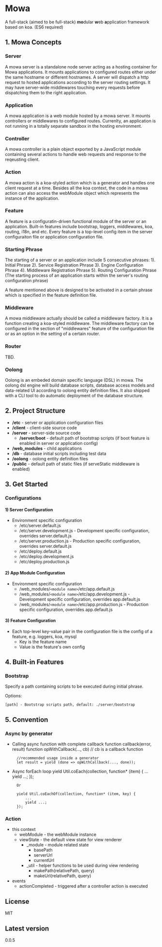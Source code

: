 # Mowa

  A full-stack (aimed to be full-stack) **mo**dular **w**eb **a**pplication framework based on koa. (ES6 required)

## 1. Mowa Concepts

### Server
A mowa server is a standalone node server acting as a hosting container for Mowa applications. It mounts applications to configured routes either under the same hostname or different hostnames. A server will dispatch a http request to hosted applications according to the server routing settings. It may have server-wide middlewares touching every requests before dispatching them to the right application.

### Application
A mowa application is a web module hosted by a mowa server. It mounts controllers or middlewares to configured routes. Currenlty, an application is not running in a totally separate sandbox in the hosting environment.

### Controller
A mowa controller is a plain object exported by a JavaScript module containing several actions to handle web requests and response to the reqeusting client.

### Action
A mowa action is a koa-styled action which is a generator and handles one client request at a time. Besides all the koa context, the code in a mowa action can also access the webModule object which represents the instance of the application.

### Feature
A feature is a configuratin-driven functional module of the server or an application. Built-in features include bootstrap, loggers, middlewares, koa, routing, i18n, and etc. Every feature is a top-level config item in the server configuraiton file or application configuration file.

### Starting Phrase

The starting of a server or an application include 5 consecutive phrases:
1). Initial Phrase
2). Service Registration Phrase
3). Engine Configuration Phrase
4). Middleware Registration Phrase
5). Routing Configuration Phrase (The starting process of an application starts within the server's routing configuration phrase)

A feature mentioned above is designed to be activated in a certain phrase which is specified in the feature definition file.

### Middleware
A mowa middleware actually should be called a middleware factory. It is a function creating a koa-styled middleware. The middleware factory can be configured in the section of "middlewares" feature of the configuration file or as an option in the setting of a certain router.

### Router
TBD.

### Oolong
Oolong is an embeded domain specific language (DSL) in mowa. The oolong dsl engine will build database scripts, database access models and data-related UI according to oolong entity definition files. It also shipped with a CLI tool to do automatic deployment of the database structure.

## 2. Project Structure

* **/etc** - server or application configuration files
* **/client** - client-side source code
* **/server** - server-side source code
	* **/server/boot** - default path of bootstrap scripts (if boot feature is enabled in server or application config)
* **/web_modules** - child applications
* **/db** - database initial scripts including test data
* **/oolong** - oolong entity definition files
* **/public** - default path of static files (if serveStatic middleware is enabled)


## 3. Get Started

### Configurations

#### 1) Server Configuration

* Environment specific configuration
	* /etc/server.default.js
	* /etc/server.development.js - Development specific configuration, overrides server.default.js
	* /etc/server.production.js - Production specific configuration, overrides server.default.js
	* /etc/deploy.default.js
	* /etc/deploy.development.js
	* /etc/deploy.production.js

#### 2) App Module Configuration

* Environment specific configuration
	* /web_modules/`<module name>`/etc/app.default.js
	* /web_modules/`<module name>`/etc/app.development.js - Development specific configuration, overrides app.default.js
	* /web_modules/`<module name>`/etc/app.production.js - Production specific configuration, overrides app.default.js

#### 3) Feature Configuration
* Each top-level key-value pair in the configuration file is the config of a feature, e.g. loggers, koa, mysql
	* Key is the feature name
	* Value is the feature's own config

## 4. Built-in Features

### Bootstrap

Specify a path containing scripts to be executed during initial phrase. 

Options:

	[path] - Bootstrap scripts path, default: ./server/bootstrap

## 5. Convention

### Async by generator

* Calling async function with complete callback
		function callback(error, result)
        function opWithCallback(..., cb) // cb is a callback function
        
        //recommended usage inside a generator
        let result = yield (done => opWithCallback(..., done));
        
* Async forEach loop
		yield Util.coEach(collection, function* (item) {
            ...
            yield ...;
        });        
        
        Or
        
        yield Util.coEachOf(collection, function* (item, key) {
            ...
            yield ...;
        });      
        
     


### Action
* this context
    * webModule - the webModule instance
    * viewState - the default view state for view renderer
    	* _module - module related state
    		* basePath
    		* serverUrl
    		* currentUrl
    	* _util - helper functions to be used during view rendering
    		* makePath(relativePath, query)
    		* makeUrl(relativePath, query)
* events
    * actionCompleted - triggered after a controller action is executed




## License

  MIT

## Latest version

  0.0.5
